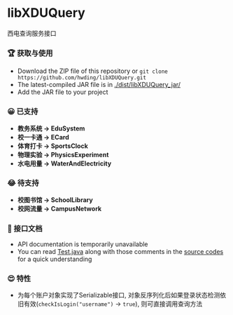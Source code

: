 # libXDUQuery
西电查询服务接口

### 🏆 获取与使用
- Download the ZIP file of this repository or `git clone https://github.com/hwding/libXDUQuery.git`  
- The latest-compiled JAR file is in [./dist/libXDUQuery_jar/](https://github.com/hwding/libXDUQuery/tree/master/dist/libXDUQuery_jar)
- Add the JAR file to your project

### 😀 已支持
- **教务系统 -> EduSystem**
- **校一卡通 -> ECard**
- **体育打卡 -> SportsClock**
- **物理实验 -> PhysicsExperiment**
- **水电用量 -> WaterAndElectricity**

### 😂 待支持
- **校图书馆 -> SchoolLibrary**
- **校网流量 -> CampusNetwork**

### 📜 接口文档
- API documentation is temporarily unavailable
- You can read [Test.java](https://github.com/hwding/libXDUQuery/blob/master/src/test/Test.java) along with those comments in the [source codes](https://github.com/hwding/libXDUQuery/tree/master/src/com/amastigote/xdu/query/module) for a quick understanding

### 😍 特性
- 为每个账户对象实现了Serializable接口, 对象反序列化后如果登录状态检测依旧有效(`checkIsLogin("username")` -> `true`), 则可直接调用查询方法
